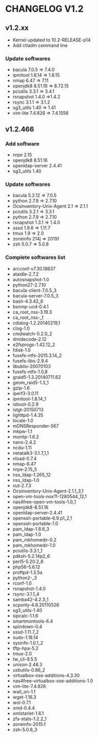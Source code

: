 # CHANGELOG V1.2

## v1.2.xx
- Kernel updated to 10.2-RELEASE-p14
- Add ctladm command line

### Update softwares
- bacula 7.0.5 => 7.4.0
- ipmitool 1.8.14 => 1.8.15
- nmap 6.47 => 7.11
- openjdk8 8.51.16 => 8.72.15
- pciutils 3.3.1 => 3.4.1
- rsnapshot 1.4.0 =>1.4.2
- rsync 3.1.1 => 3.1.2
- sg3_utils 1.40 => 1.41
- vim-lite 7.4.826 => 7.4.1556

## v1.2.466

### Add software
- nrpe 2.15
- openjdk8 8.51.16
- openldap-server 2.4.41
- sg3_utils 1.40

### Update softwares
- bacula 5.2.12 => 7.0.5
- python 2.7.9 => 2.7.10
- Ocsinventory-Unix-Agent  2.1 => 2.1.1
- pciutils 3.2.1 => 3.3.1
- python 2.7.9 => 2.7.10
- rsnapshot 1.3.1 => 1.4.0
- sssd 1.9.6 => 1.11.7
- tmux 1.9 => 2.0
- zoneinfo 214j => 2015f
- zsh 5.0.7 => 5.0.8

### Complete softwares list
- arcconf-v7.30.18837
- ataidle-2.7.2
- autosnapshot-1.0
- python27-2.7.10
- bacula-client-7.0.5_3
- bacula-server-7.0.5_3
- bash-4.3.42_6
- bsnmp-ucd-0.4.1
- ca_root_nss-3.19.3
- ca_root_nss-_1
- cdialog-1.2.20140219,1
- clog-1.0
- cmdwatch-0.2.0_2
- dmidecode-2.12
- e2fsprogs-1.42.12_2
- fdisk-1.0
- fusefs-ntfs-2015.3.14_2
- fusefs-libs-2.9.4
- libublio-20070103
- fusefs-ntfs-1.0,8
- graid5-1.3.20140711.62
- geom_raid5-1.3_1
- gzip-1.6
- iperf3-3.0.11
- ipmitool-1.8.14_1
- isboot-0.2.9
- istgt-20150713
- lighttpd-1.4.35
- locale-1.0
- mDNSResponder-567
- mkpw-1.1
- msmtp-1.6.2
- nano-2.4.2
- ncdu-1.11
- netatalk3-3.1.7_1,1
- nload-0.7.4
- nmap-6.47
- nrpe-2.15_5
- nss_ldap-1.265_12
- nss_ldap-1.0
- nut-2.7.3
- Ocsinventory-Unix-Agent-2.1.1_3,1
- open-vm-tools-nox11-1280544_12,1
- nas4free-open-vm-tools-1.0_1
- openjdk8-8.51.16
- openldap-server-2.4.41
- openssh-portable-6.9.p1_2,1
- openssh-portable-1.0
- pam_ldap-1.8.6_3
- pam_ldap-1.0
- pam_mkhomedir-0.2
- pam_mkhomedir-1.0
- pciutils-3.3.1_1
- pdksh-5.2.14p2_6
- perl5-5.20.2_6
- php56-5.6.12
- proftpd-1.3.5a
- python2-_3
- rconf-1.0
- rsnapshot-1.4.0
- rsync-3.1.1_4
- samba42-4.2.3_1
- scponly-4.8.20110526
- sg3_utils-1.40
- sipcalc-1.1.6
- smartmontools-6.4
- spindown-0.4
- sssd-1.11.7_2
- sudo-1.18.14
- sysinfo-1.0.1_2
- tftp-hpa-5.2
- tmux-2.0
- tw_cli-9.5.5
- unison-2.48.3
- usbutils-0.86_2
- virtualbox-ose-additions-4.3.30
- nas4free-virtualbox-ose-additions-1.0
- vim-lite-7.4.826
- wait_on-1.1
- wget-1.16.3
- wol-0.7.1
- xmd-0.4.4
- xmlstarlet-1.6.1
- zfs-stats-1.2.2_1
- zoneinfo-2015.f
- zsh-5.0.8_3